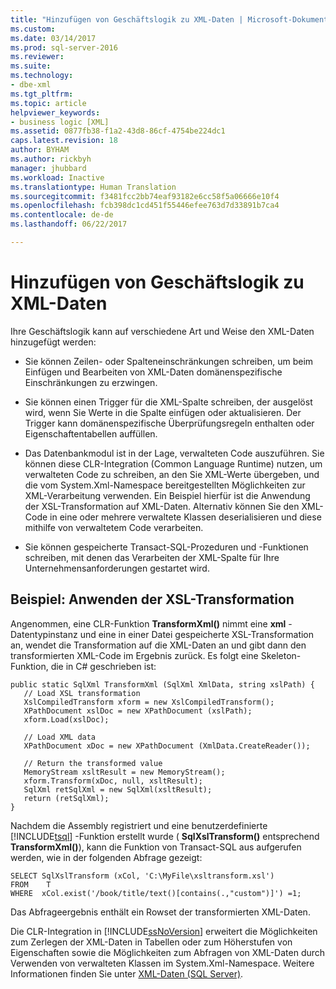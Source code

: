 ```yaml
---
title: "Hinzufügen von Geschäftslogik zu XML-Daten | Microsoft-Dokumentation"
ms.custom: 
ms.date: 03/14/2017
ms.prod: sql-server-2016
ms.reviewer: 
ms.suite: 
ms.technology:
- dbe-xml
ms.tgt_pltfrm: 
ms.topic: article
helpviewer_keywords:
- business logic [XML]
ms.assetid: 0877fb38-f1a2-43d8-86cf-4754be224dc1
caps.latest.revision: 18
author: BYHAM
ms.author: rickbyh
manager: jhubbard
ms.workload: Inactive
ms.translationtype: Human Translation
ms.sourcegitcommit: f3481fcc2bb74eaf93182e6cc58f5a06666e10f4
ms.openlocfilehash: fcb398dc1cd451f55446efee763d7d33891b7ca4
ms.contentlocale: de-de
ms.lasthandoff: 06/22/2017

---
```

# <a name="add-business-logic-to-xml-data"></a>Hinzufügen von Geschäftslogik zu XML-Daten
  Ihre Geschäftslogik kann auf verschiedene Art und Weise den XML-Daten hinzugefügt werden:  
  
-   Sie können Zeilen- oder Spalteneinschränkungen schreiben, um beim Einfügen und Bearbeiten von XML-Daten domänenspezifische Einschränkungen zu erzwingen.  
  
-   Sie können einen Trigger für die XML-Spalte schreiben, der ausgelöst wird, wenn Sie Werte in die Spalte einfügen oder aktualisieren. Der Trigger kann domänenspezifische Überprüfungsregeln enthalten oder Eigenschaftentabellen auffüllen.  
  
-   Das Datenbankmodul ist in der Lage, verwalteten Code auszuführen. Sie können diese CLR-Integration (Common Language Runtime) nutzen, um verwalteten Code zu schreiben, an den Sie XML-Werte übergeben, und die vom System.Xml-Namespace bereitgestellten Möglichkeiten zur XML-Verarbeitung verwenden. Ein Beispiel hierfür ist die Anwendung der XSL-Transformation auf XML-Daten. Alternativ können Sie den XML-Code in eine oder mehrere verwaltete Klassen deserialisieren und diese mithilfe von verwaltetem Code verarbeiten.  
  
-   Sie können gespeicherte Transact-SQL-Prozeduren und -Funktionen schreiben, mit denen das Verarbeiten der XML-Spalte für Ihre Unternehmensanforderungen gestartet wird.  
  
## <a name="example-applying-xsl-transformation"></a>Beispiel: Anwenden der XSL-Transformation  
 Angenommen, eine CLR-Funktion **TransformXml()** nimmt eine **xml** -Datentypinstanz und eine in einer Datei gespeicherte XSL-Transformation an, wendet die Transformation auf die XML-Daten an und gibt dann den transformierten XML-Code im Ergebnis zurück. Es folgt eine Skeleton-Funktion, die in C# geschrieben ist:  
  
```  
public static SqlXml TransformXml (SqlXml XmlData, string xslPath) {  
   // Load XSL transformation  
   XslCompiledTransform xform = new XslCompiledTransform();  
   XPathDocument xslDoc = new XPathDocument (xslPath);  
   xform.Load(xslDoc);  
  
   // Load XML data   
   XPathDocument xDoc = new XPathDocument (XmlData.CreateReader());  
  
   // Return the transformed value  
   MemoryStream xsltResult = new MemoryStream();  
   xform.Transform(xDoc, null, xsltResult);  
   SqlXml retSqlXml = new SqlXml(xsltResult);  
   return (retSqlXml);  
}   
```  
  
 Nachdem die Assembly registriert und eine benutzerdefinierte [!INCLUDE[tsql](../../includes/tsql-md.md)] -Funktion erstellt wurde ( **SqlXslTransform()** entsprechend **TransformXml()**), kann die Funktion von Transact-SQL aus aufgerufen werden, wie in der folgenden Abfrage gezeigt:  
  
```  
SELECT SqlXslTransform (xCol, 'C:\MyFile\xsltransform.xsl')  
FROM    T  
WHERE  xCol.exist('/book/title/text()[contains(.,"custom")]') =1;  
```  
  
 Das Abfrageergebnis enthält ein Rowset der transformierten XML-Daten.  
  
 Die CLR-Integration in [!INCLUDE[ssNoVersion](../../includes/ssnoversion-md.md)] erweitert die Möglichkeiten zum Zerlegen der XML-Daten in Tabellen oder zum Höherstufen von Eigenschaften sowie die Möglichkeiten zum Abfragen von XML-Daten durch Verwenden von verwalteten Klassen im System.Xml-Namespace. Weitere Informationen finden Sie unter [XML-Daten &#40;SQL Server&#41;](../../relational-databases/xml/xml-data-sql-server.md).  
  
  

